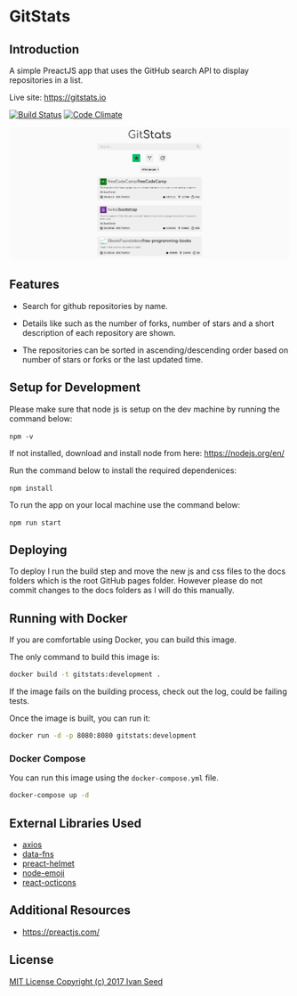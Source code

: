 # GitStats

## Introduction
A simple PreactJS app that uses the GitHub search API to display repositories in a list.

Live site:
https://gitstats.io

[![Build Status](https://travis-ci.org/ivanseed/gitstats.svg?branch=master)](https://travis-ci.org/ivanseed/gitstats) [![Code Climate](https://codeclimate.com/github/ivanseed/gitstats/badges/gpa.svg)](https://codeclimate.com/github/ivanseed/gitstats)

![gitstats.io](./GitStatsView.png)

## Features

* Search for github repositories by name.

* Details like such as the number of forks, number of stars and a short description of each repository are shown.

* The repositories can be sorted in ascending/descending order based on number of stars or forks or the last updated time.

## Setup for Development

Please make sure that node js is setup on the dev machine by running the command below:

  `npm -v`

If not installed, download and install node from here: https://nodejs.org/en/

Run the command below to install the required dependenices:

  `npm install`

To run the app on your local machine use the command below:

  `npm run start`

## Deploying
To deploy I run the build step and move the new js and css files to the docs folders which is the root GitHub pages folder. However please do not commit changes to the docs folders as I will do this manually.

## Running with Docker
If you are comfortable using Docker, you can build this image.

The only command to build this image is:

```bash
docker build -t gitstats:development .
```

If the image fails on the building process, check out the log, could be failing tests.

Once the image is built, you can run it:

```bash
docker run -d -p 8080:8080 gitstats:development
```

### Docker Compose
You can run this image using the `docker-compose.yml` file.

```bash
docker-compose up -d
```

## External Libraries Used

* [axios](https://github.com/axios/axios)
* [data-fns](https://date-fns.org)
* [preact-helmet](https://www.npmjs.com/package/preact-helmet)
* [node-emoji](https://github.com/omnidan/node-emoji)
* [react-octicons](https://insin.github.io/react-octicon/)

## Additional Resources

* https://preactjs.com/

## License

[MIT License Copyright (c) 2017 Ivan Seed](https://github.com/ivanseed/gitstats/blob/master/LICENSE)